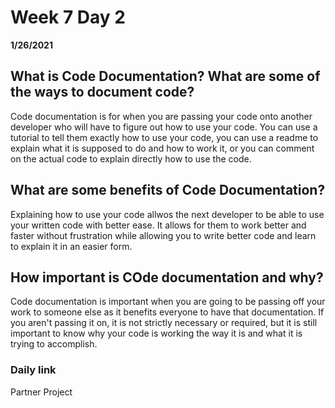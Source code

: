 # Week 7 Day 2
__1/26/2021__

## What is Code Documentation? What are some of the ways to document code? 

Code documentation is for when you are passing your code onto another developer who will have to figure out how to use your code. You can use a tutorial to tell them exactly how to use your code, you can use a readme to explain what it is supposed to do and how to work it, or you can comment on the actual code to explain directly how to use the code.

## What are some benefits of Code Documentation? 

Explaining how to use your code allwos the next developer to be able to use your written code with better ease. It allows for them to work better and faster without frustration while allowing you to write better code and learn to explain it in an easier form.

## How important is COde documentation and why? 

Code documentation is important when you are going to be passing off your work to someone else as it benefits everyone to have that documentation. If you aren't passing it on, it is not strictly necessary or required, but it is still important to know why your code is working the way it is and what it is trying to accomplish.

### Daily link
Partner Project
